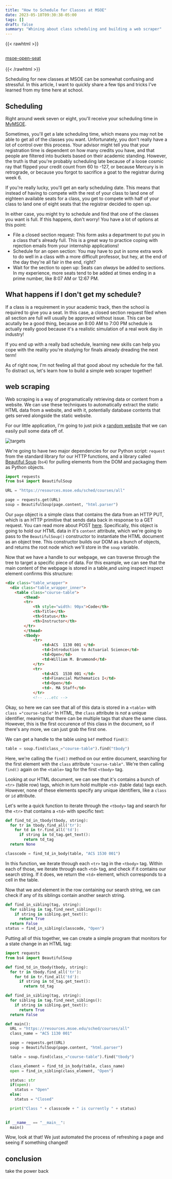 ```yaml
---
title: "How to Schedule for Classes at MSOE"
date: 2023-05-18T09:30:38-05:00
tags: []
draft: false
summary: "Whining about class scheduling and building a web scraper"
---
```


{{< rawhtml >}}
  <div class="socials">
    <div class="social2">
      <a href="https://github.com/xiugaze/msoe-open-seat">
        <pre data-feather="github"></pre>
        msoe-open-seat
      </a>
    </div>
  </div>
  <br>
{{< /rawhtml >}}

Scheduling for new classes at MSOE can be somewhat confusing and stressful. 
In this article, I want to quickly share a few tips and tricks I've learned from my time here at school.

## Scheduling

Right around week seven or eight, you'll receive your scheduling time in [MyMSOE](https://my.msoe.edu). 

Sometimes, you'll get a late scheduling time, which means you may not be able to get all of the classes you want. 
Unfortunately, you don't really have a lot of control over this process. 
Your advisor might tell you that your registration time is dependent on how many credits you have, and that people are filtered into buckets based on their academic standing. 
However, the truth is that you're probably scheduling late because of a loose cosmic ray that flipped your credit count from 60 to -127, or because Mercury is in retrograde, or because you forgot to sacrifice a goat to the registrar during week 6.

If you're really lucky, you'll get an early scheduling date. 
This means that instead of having to compete with the rest of your class to land one of eighteen available seats for a class, you get to compete with half of your class to land one of eight seats that the registrar decided to open up. 

In either case, you might try to schedule and find that one of the classes you want is full. 
If this happens, don't worry!
You have a lot of options at this point:

- File a closed section request: This form asks a department to put you in a class that's already full. This is a great way to practice coping with rejection emails from your internship applications!
- Schedule for an open section: You may have to put in some extra work to do well in a class with a more difficult professor, but hey, at the end of the day they're all fair in the end, right?
- Wait for the section to open up: Seats can *always* be added to sections. In my experience, more seats tend to be added at times ending in a prime number, like 8:07 AM or 12:67 PM.

## What happens if I don't get my schedule?

If a class is a requirement in your academic track, then the school is required to give you a seat. 
In this case, a closed section request filed when all section are full will usually be approved without issue. This can be acutally be a good thing, because an 8:00 AM to 7:00 PM schedule is actually really good because it's a realistic simulation of a real work day in industry!

If you end up with a really bad schedule, learning new skills can help you cope with the reality you're studying for finals already dreading the next term!

As of right now, I'm not feeling all that good about my schedule for the fall. 
To distract us, let's learn how to build a simple web scraper together!

## web scraping

Web scraping is a way of programatically retrieving data or content from a website. 
We can use these techniques to automatically extract the static HTML data from a website, and with it, potentially database contents that gets served alongside the static website.  

For our little application, I'm going to just pick a [random website](https://resources.msoe.edu/sched/courses/all) that we can easily pull some data off of. 

![targets](/images/scheduler.png)

We're going to have two major dependencies for our Python script: `request` from the standard library for our HTTP functions, and a library called [Beautiful Soup](https://www.crummy.com/software/BeautifulSoup/bs4/doc/) (`bs4`) for pulling elements from the DOM and packaging them as Python objects. 

```python
import requests
from bs4 import BeautifulSoup

URL = "https://resources.msoe.edu/sched/courses/all"

page = requests.get(URL)
soup = BeautifulSoup(page.content, "html.parser")

```

Our `page` object is a simple class that contains the data from an HTTP PUT, which is an HTTP primitive that sends data back in response to a GET request. 
You can read more about POST [here](https://developer.mozilla.org/en-US/docs/Web/HTTP/Methods/PUT).
Specifically, this object is going to hold our HTML data in it's `content` attribute, which we're going to pass to the `BeautifulSoup()` constructor to instantiate the HTML document as an object tree. 
This constructor builds our DOM as a bunch of objects, and returns the root node which we'll store in the `soup` variable. 

Now that we have a handle to our webpage, we can traverse through the tree to target a specific piece of data. 
For this example, we can see that the main content of the webpage is stored in a table,and using inspect inspect element confirms this structure: 

```html 
<div class="table_wrapper">
  <div class="table_wrapper_inner">
    <table class="course-table">
        <thead>
        <tr>
            <th style="width: 90px">Code</th>
            <th>Title</th>
            <th>Status</th>
            <th>Instructor</th>
        </tr>
        </thead>
        <tbody>
            <tr>
                <td>ACS  1130 001 </td>
                <td>Introduction to Actuarial Science</td>
                <td>Open</td>
                <td>William M. Brummond</td>
            </tr>
            <tr>
                <td>ACS  1530 001 </td>
                <td>Financial Mathematics I</td>
                <td>Open</td>
                <td>. MA Staff</td>
            </tr>
            <!-- ...etc -->
```
Okay, so here we can see that all of this data is stored in a `<table>` with `class ="course-table"`
In HTML, the `class` attribute is *not* a unique identifier, meaning that there can be multiple tags that share the same class. 
However, this is the first occurence of this class in the document, so if there's any more, we can just grab the first one. 

We can get a handle to the table using  `b4f` method `find()`:

```python
table = soup.find(class_="course-table").find("tbody")
```
Here, we're calling the `find()` method on our entire document, searching for the first element with the `class` attribute `"course-table"`.
We're then calling `find()` again on the `<table>` tag for the first `<tbody>` tag. 

Looking at our HTML document, we can see that it's contains a bunch of `<tr>` (table row) tags, which in turn hold multiple `<td>` (table data) tags each. 
However, none of these elements specify any unique identifiers, like a `class` or `id` attribute. 

Let's write a quick function to iterate through the `<tbody>` tag and search for the `<tr>` that contains a `<td>` with specific text:

```python
def find_td_in_tbody(tbody, string):
  for tr in tbody.find_all('tr'):
    for td in tr.find_all('td'):
      if string in td_tag.get_text():
        return td_tag
  return None

classcode = find_td_in_body(table, "ACS 1530 001")
```

In this function, we iterate through each `<tr>` tag in the `<tbody>` tag. 
Within each of those, we iterate through each `<td>` tag, and check if it contains our search string. If it does, we return the `<td>` element, which corresponds to a cell in the table.

Now that we and element in the row containing our search string, we can check if any of its siblings contain another search string. 

```python
def find_in_sibling(tag, string):
  for sibling in tag.find_next_siblings():
    if string in sibling.get_text():
      return True
  return False
status = find_in_sibling(classcode, "Open")
```
Putting all of this together, we can create a simple program that monitors for a state change in an HTML tag:

```python
import requests
from bs4 import BeautifulSoup

def find_td_in_tbody(tbody, string):
  for tr in tbody.find_all('tr'):
    for td in tr.find_all('td'):
      if string in td_tag.get_text():
        return td_tag

def find_in_sibling(tag, string):
  for sibling in tag.find_next_siblings():
    if string in sibling.get_text():
      return True
  return False

def main():
  URL = "https://resources.msoe.edu/sched/courses/all"
  class_name = "ACS 1130 001"

  page = requests.get(URL)
  soup = BeautifulSoup(page.content, "html.parser")

  table = soup.find(class_="course-table").find("tbody")

  class_element = find_td_in_body(table, class_name)
  open = find_in_sibling(class_element, "Open")

  status: str
  if(open):
    status = "Open"
  else:
    status = "Closed"

  print("Class " + classcode + " is currently " + status)
  

if __name__ == "__main__":
  main()

```
Wow, look at that! 
We just automated the process of refreshing a page and seeing if something changed!

## conclusion

take the power back
